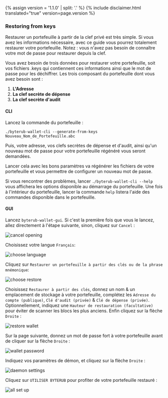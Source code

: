 {% assign version = '1.1.0' | split: '.' %}
{% include disclaimer.html translated="true" version=page.version %}
### Restoring from keys

Restaurer un portefeuille à partir de la clef privé est très simple. Si vous avez les informations nécessaire, avec ce guide vous pourrez totalement restaurer votre portefeuille. Notez : vous n'avez pas besoin de connaître votre mot de passe pour restaurer depuis la clef.

Vous avez besoin de trois données pour restaurer votre portefeuille, soit vos fichiers .keys qui contiennent ces informations ainsi que le mot de passe pour les déchiffrer. Les trois composant du portefeuille dont vous avez besoin sont :

1. **L'Adresse**
2. **La clef secrète de dépense**
3. **La clef secrète d'audit**

#### CLI

Lancez la commande du portefeuille :

`./byterub-wallet-cli --generate-from-keys Nouveau_Nom_de_Portefeuille.abc`

Puis, votre adresse, vos clefs secrètes de dépense et d'audit, ainsi qu'un nouveau mot de passe pour votre portefeuille régénéré vous seront demandées.

Lancer cela avec les bons paramètres va régénérer les fichiers de votre portefeuille et vous permettre de configurer un nouveau mot de passe.

Si vous rencontrer des problèmes, lancer `./byterub-wallet-cli --help` vous affichera les options disponible au démarrage du portefeuille. Une fois à l'intérieur du portefeuille, lancer la commande `help` listera l'aide des commandes disponible dans le portefeuille.

#### GUI

Lancez `byterub-wallet-gui`. Si c'est la première fois que vous le lancez, allez directement à l'étape suivante, sinon, cliquez sur `Cancel` :

![cancel opening](png/restore_from_keys/cancel-opening.png)

Choisissez votre langue `Français`:

![choose language](png/restore_from_keys/choose-language.png)

Cliquez sur `Restaurer un portefeuille à partir des clés ou de la phrase mnémonique`:

![choose restore](png/restore_from_keys/choose-restore.png)

Choisissez `Restaurer à partir des clés`, donnez un nom & un emplacement de stockage à votre portefeuille, complétez les `Adresse du compte (publique)`, `Clé d'audit (privée)` & `Clé de dépense (privée)`. Optionnellement, indiquez une `Hauteur de restauration (facultative)` pour éviter de scanner les blocs les plus anciens. Enfin cliquez sur la flèche `Droite` :

![restore wallet](png/restore_from_keys/restore-wallet.png)

Sur la page suivante, donnez un mot de passe fort à votre portefeuille avant de cliquer sur la flèche `Droite` :

![wallet password](png/restore_from_keys/wallet-password.png)

Indiquez vos paramètres de démon, et cliquez sur la flèche `Droite` :

![daemon settings](png/restore_from_keys/daemon-settings.png)

Cliquez sur `UTILISER BYTERUB` pour profiter de votre portefeuille restauré :

![all set up](png/restore_from_keys/all-set-up.png)
